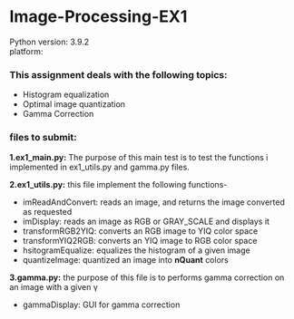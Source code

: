 # Image-Processing-EX1 
 
 Python version: 3.9.2  
 platform:  

 ### This assignment deals with the following topics:
- Histogram equalization
- Optimal image quantization
- Gamma Correction

 ### files to submit:
**1.ex1_main.py:** The purpose of this main test is to test the functions i implemented in ex1_utils.py and gamma.py files.  

**2.ex1_utils.py:** this file implement the following functions-  
- imReadAndConvert: reads an image, and returns the image converted as requested  
- imDisplay: reads an image as RGB or GRAY_SCALE and displays it  
- transformRGB2YIQ: converts an RGB image to YIQ color space  
- transformYIQ2RGB: converts an YIQ image to RGB color space  
- hsitogramEqualize: equalizes the histogram of a given image  
- quantizeImage: quantized an image into **nQuant** colors  

**3.gamma.py:** the purpose of this file is to performs gamma correction on an image with a given γ  
- gammaDisplay: GUI for gamma correction   

